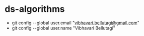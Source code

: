 # ds-algorithms


- git config --global user.email "vibhavari.bellutagi@gmail.com"
- git config --global user.name "Vibhavari Bellutagi"

